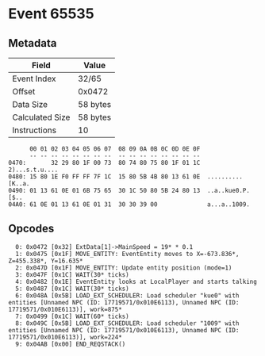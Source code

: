# Event 65535

## Metadata

| Field           | Value    |
|-----------------|----------|
| Event Index     | 32/65    |
| Offset          | 0x0472   |
| Data Size       | 58 bytes |
| Calculated Size | 58 bytes |
| Instructions    | 10       |

```
      00 01 02 03 04 05 06 07  08 09 0A 0B 0C 0D 0E 0F
      -- -- -- -- -- -- -- --  -- -- -- -- -- -- -- --
0470:       32 29 80 1F 00 73  80 74 80 75 80 1F 01 1C    2)...s.t.u....
0480: 15 80 1E F0 FF FF 7F 1C  15 80 5B 4B 80 13 61 0E  ..........[K..a.
0490: 01 13 61 0E 01 6B 75 65  30 1C 50 80 5B 24 80 13  ..a..kue0.P.[$..
04A0: 61 0E 01 13 61 0E 01 31  30 30 39 00              a...a..1009.    
```

## Opcodes

```
  0: 0x0472 [0x32] ExtData[1]->MainSpeed = 19* * 0.1
  1: 0x0475 [0x1F] MOVE_ENTITY: EventEntity moves to X=-673.836*, Z=455.338*, Y=16.635*
  2: 0x047D [0x1F] MOVE_ENTITY: Update entity position (mode=1)
  3: 0x047F [0x1C] WAIT(30* ticks)
  4: 0x0482 [0x1E] EventEntity looks at LocalPlayer and starts talking
  5: 0x0487 [0x1C] WAIT(30* ticks)
  6: 0x048A [0x5B] LOAD_EXT_SCHEDULER: Load scheduler "kue0" with entities [Unnamed NPC (ID: 17719571/0x010E6113), Unnamed NPC (ID: 17719571/0x010E6113)], work=875*
  7: 0x0499 [0x1C] WAIT(60* ticks)
  8: 0x049C [0x5B] LOAD_EXT_SCHEDULER: Load scheduler "1009" with entities [Unnamed NPC (ID: 17719571/0x010E6113), Unnamed NPC (ID: 17719571/0x010E6113)], work=224*
  9: 0x04AB [0x00] END_REQSTACK()
```

